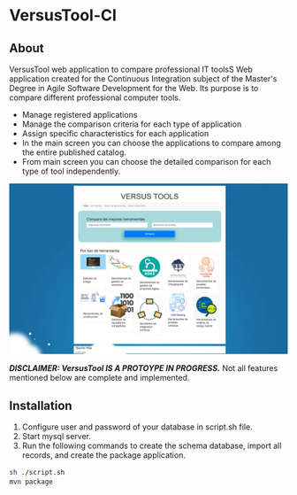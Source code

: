 # VersusTool-CI

## About

VersusTool web application to compare professional IT toolsS
Web application created for the Continuous Integration subject of the Master's Degree in Agile Software Development for the Web.
Its purpose is to compare different professional computer tools.
- Manage registered applications
- Manage the comparison criteria for each type of application
- Assign specific characteristics for each application
- In the main screen you can choose the applications to compare among the entire published catalog.
- From main screen you can choose the detailed comparison for each type of tool independently.

![Main screen](https://github.com/Hanxco/VersusTool-CI/blob/main/docGit/Captura.PNG?raw=true)

_**DISCLAIMER: VersusTool IS A PROTOYPE IN PROGRESS.**_ Not all features mentioned below are complete and implemented.

## Installation

1. Configure user and password of your database in script.sh file. 
2. Start mysql server.
3. Run the following commands to create the schema database, import all records, and create the package application.
```sh
sh ./script.sh
mvn package
```